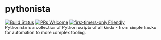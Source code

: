 # pythonista

[![Build Status](https://travis-ci.org/pyista/pythonista.svg?branch=master)](https://travis-ci.org/pyista/pythonista)
[![PRs Welcome](https://img.shields.io/badge/PRs-welcome-brightgreen.svg?style=flat-square)](http://makeapullrequest.com) 
[![first-timers-only Friendly](https://img.shields.io/badge/first--timers--only-friendly-blue.svg)](http://www.firsttimersonly.com/)
<br/>
Pythonista is a collection of Python scripts of all kinds - from simple hacks for automation to more complex tooling.

